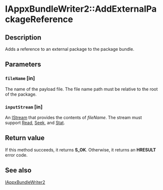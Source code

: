 # IAppxBundleWriter2::AddExternalPackageReference

## Description

Adds a reference to an external package to the package bundle.

## Parameters

### `fileName` [in]

The name of the payload file. The file name path must be relative to the root of the package.

### `inputStream` [in]

An [IStream](https://learn.microsoft.com/windows/desktop/api/objidl/nn-objidl-istream) that provides the contents of *fileName*.
The stream must support [Read](https://learn.microsoft.com/windows/desktop/api/objidl/nf-objidl-isequentialstream-read), [Seek](https://learn.microsoft.com/windows/desktop/api/objidl/nf-objidl-istream-seek), and [Stat](https://learn.microsoft.com/windows/desktop/api/objidl/nf-objidl-istream-stat).

## Return value

If this method succeeds, it returns **S_OK**. Otherwise, it returns an **HRESULT** error code.

## See also

[IAppxBundleWriter2](https://learn.microsoft.com/windows/desktop/api/appxpackaging/nn-appxpackaging-iappxbundlewriter2)